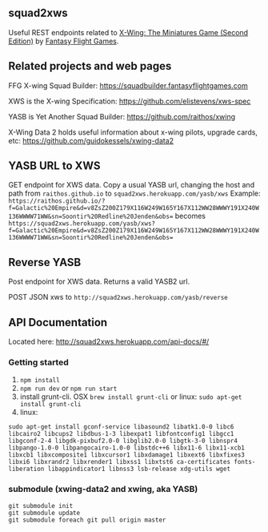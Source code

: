 ## squad2xws

Useful REST endpoints related to [X-Wing: The Miniatures Game (Second Edition)](https://www.fantasyflightgames.com/en/products/x-wing-second-edition/) by [Fantasy Flight Games](http://fantasyflightgames.com/).

## Related projects and web pages

FFG X-wing Squad Builder: https://squadbuilder.fantasyflightgames.com

XWS is the X-wing Specification: https://github.com/elistevens/xws-spec

YASB is Yet Another Squad Builder: https://github.com/raithos/xwing

X-Wing Data 2 holds useful information about x-wing pilots, upgrade cards, etc: https://github.com/guidokessels/xwing-data2

## YASB URL to XWS

GET endpoint for XWS data.  Copy a usual YASB url, changing the host and path from `raithos.github.io` to `squad2xws.herokuapp.com/yasb/xws`
Example: `https://raithos.github.io/?f=Galactic%20Empire&d=v8ZsZ200Z179X116W249W165Y167X112WW28WWWY191X240W136WWWW71WW&sn=Soontir%20Redline%20Jenden&obs=`
becomes `https://squad2xws.herokuapp.com/yasb/xws?f=Galactic%20Empire&d=v8ZsZ200Z179X116W249W165Y167X112WW28WWWY191X240W136WWWW71WW&sn=Soontir%20Redline%20Jenden&obs=`

## Reverse YASB

Post endpoint for XWS data.  Returns a valid YASB2 url.

POST JSON xws to `http://squad2xws.herokuapp.com/yasb/reverse`

## API Documentation

Located here: http://squad2xws.herokuapp.com/api-docs/#/

### Getting started
1. ```npm install```
2. ```npm run dev``` or ```npm run start```
3. install grunt-cli.  OSX `brew install grunt-cli` or linux: `sudo apt-get install grunt-cli`
4. linux:
```
sudo apt-get install gconf-service libasound2 libatk1.0-0 libc6 libcairo2 libcups2 libdbus-1-3 libexpat1 libfontconfig1 libgcc1 libgconf-2-4 libgdk-pixbuf2.0-0 libglib2.0-0 libgtk-3-0 libnspr4 libpango-1.0-0 libpangocairo-1.0-0 libstdc++6 libx11-6 libx11-xcb1 libxcb1 libxcomposite1 libxcursor1 libxdamage1 libxext6 libxfixes3 libxi6 libxrandr2 libxrender1 libxss1 libxtst6 ca-certificates fonts-liberation libappindicator1 libnss3 lsb-release xdg-utils wget
```

### submodule (xwing-data2 and xwing, aka YASB)
```
git submodule init
git submodule update
git submodule foreach git pull origin master
````
